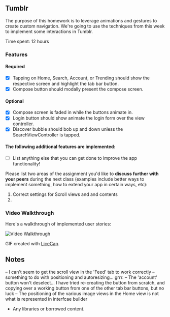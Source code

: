 ## Tumblr

The purpose of this homework is to leverage animations and gestures to create custom navigation. We're going to use the techniques from this week to implement some interactions in Tumblr.

Time spent: 12 hours

### Features

#### Required

- [X] Tapping on Home, Search, Account, or Trending should show the respective screen and highlight the tab bar button.
- [X] Compose button should modally present the compose screen.

#### Optional

- [X] Compose screen is faded in while the buttons animate in.
- [X] Login button should show animate the login form over the view controller.
- [X] Discover bubble should bob up and down unless the SearchViewController is tapped.

#### The following **additional** features are implemented:

- [ ] List anything else that you can get done to improve the app functionality!

Please list two areas of the assignment you'd like to **discuss further with your peers** during the next class (examples include better ways to implement something, how to extend your app in certain ways, etc):

1. Correct settings for Scroll views and and contents
2. 

### Video Walkthrough 

Here's a walkthrough of implemented user stories:

<img src='http://i.imgur.com/link/to/your/gif/file.gif' title='Video Walkthrough' width='' alt='Video Walkthrough' />

GIF created with [LiceCap](http://www.cockos.com/licecap/).

## Notes

– I can't seem to get the scroll view in the 'Feed' tab to work correctly – something to do with positioning and autoresizing... grrr.
– The 'account' button won't deselect... I have tried re-creating the button from scratch, and copying over a working button from one of the other tab bar buttons, but no luck
– The positioning of the various image views in the Home view is not what is represented in interfcae builder

* Any libraries or borrowed content.
